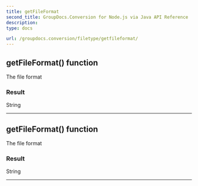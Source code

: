 ```yaml
---
title: getFileFormat
second_title: GroupDocs.Conversion for Node.js via Java API Reference
description: 
type: docs

url: /groupdocs.conversion/filetype/getfileformat/
---
```


## getFileFormat()  function

 The file format
 

### Result
String


---


## getFileFormat()  function

 The file format
 

### Result
String


---


